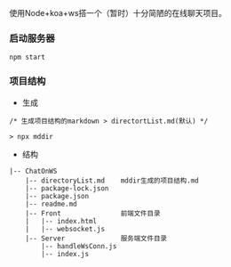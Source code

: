 使用Node+koa+ws搭一个（暂时）十分简陋的在线聊天项目。

### 启动服务器
```
npm start
```

### 项目结构
- 生成
```
/* 生成项目结构的markdown > directortList.md(默认) */

> npx mddir
```
- 结构
```
|-- ChatOnWS
    |-- directoryList.md    mddir生成的项目结构.md
    |-- package-lock.json
    |-- package.json
    |-- readme.md
    |-- Front               前端文件目录
    |   |-- index.html
    |   |-- websocket.js
    |-- Server              服务端文件目录          
        |-- handleWsConn.js
        |-- index.js
```

